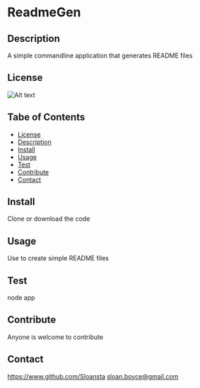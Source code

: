 
# ReadmeGen

## Description
A simple commandline application that generates README files

## License
![Alt text](https://img.shields.io/static/v1.svg?label=License&message=GPL-3.0&color=green "https://shields.io/")

## Tabe of Contents
- [License](#license)
- [Description](#description)
- [Install](#install)
- [Usage](#usage)
- [Test](#test)
- [Contribute](#contribute)
- [Contact](#contact)

## Install 
Clone or download the code

## Usage
Use to create simple README files

## Test
node app

## Contribute
Anyone is welcome to contribute

## Contact
https://www.github.com/Sloansta
sloan.boyce@gmail.com       
         